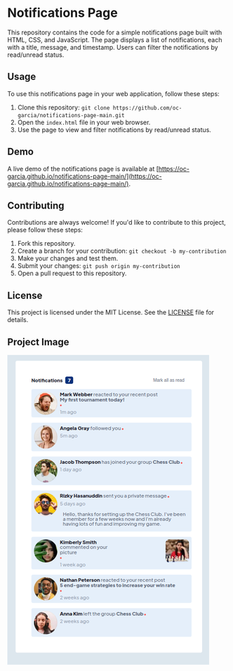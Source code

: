 # Notifications Page

This repository contains the code for a simple notifications page built with HTML, CSS, and JavaScript. The page displays a list of notifications, each with a title, message, and timestamp. Users can filter the notifications by read/unread status.

## Usage

To use this notifications page in your web application, follow these steps:

1. Clone this repository: `git clone https://github.com/oc-garcia/notifications-page-main.git`
2. Open the `index.html` file in your web browser.
3. Use the page to view and filter notifications by read/unread status.

## Demo

A live demo of the notifications page is available at [https://oc-garcia.github.io/notifications-page-main/](https://oc-garcia.github.io/notifications-page-main/).

## Contributing

Contributions are always welcome! If you'd like to contribute to this project, please follow these steps:

1. Fork this repository.
2. Create a branch for your contribution: `git checkout -b my-contribution`
3. Make your changes and test them.
4. Submit your changes: `git push origin my-contribution`
5. Open a pull request to this repository.

## License

This project is licensed under the MIT License. See the [LICENSE](LICENSE) file for details.


## Project Image
![](./assets/images/Screenshot%20from%202023-01-04%2000-11-06.png#vitrinedev)
